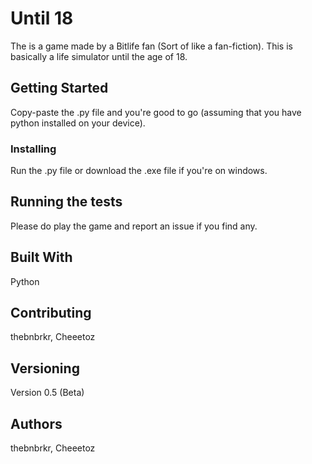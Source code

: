 # Until 18

The is a game made by a Bitlife fan (Sort of like a fan-fiction). This is basically a life simulator until the age of 18.

## Getting Started

Copy-paste the .py file and you're good to go (assuming that you have python installed on your device).

### Installing

Run the .py file or download the .exe file if you're on windows.

## Running the tests

Please do play the game and report an issue if you find any. 

## Built With

Python

## Contributing

thebnbrkr, Cheeetoz

## Versioning

Version 0.5 (Beta)

## Authors

thebnbrkr, Cheeetoz
